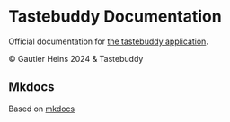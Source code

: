 # Tastebuddy Documentation

Official documentation for [the tastebuddy application](https://tastebuddy.io).

&copy; Gautier Heins 2024 & Tastebuddy

## Mkdocs

Based on [mkdocs](https://www.mkdocs.org)
